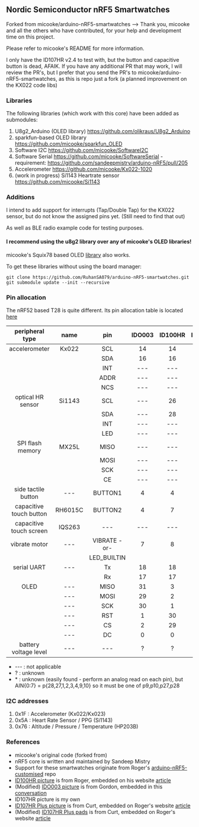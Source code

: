 ## Nordic Semiconductor nRF5 Smartwatches
Forked from micooke/arduino-nRF5-smartwatches --> Thank you, micooke and all the others who have contributed, for your help and development time on this project.

Please refer to micooke's README for more information.

I only have the ID107HR v2.4 to test with, but the button and capacitive button is dead, AFAIK.
If you have any additional PR that may work, I will review the PR's, but I prefer that you send the PR's to micooke/arduino-nRF5-smartwatches, as this is repo just a fork (a planned improvement on the KX022 code libs)

### Libraries
The following libraries (which work with this core) have been added as submodules:
1. U8g2_Arduino (OLED library) https://github.com/olikraus/U8g2_Arduino
2. sparkfun-based OLED library https://github.com/micooke/sparkfun_OLED
3. Software I2C https://github.com/micooke/SoftwareI2C
4. Software Serial https://github.com/micooke/SoftwareSerial - requirement: https://github.com/sandeepmistry/arduino-nRF5/pull/205
5. Accelerometer https://github.com/micooke/Kx022-1020
6. (work in progress) Si1143 Heartrate sensor https://github.com/micooke/Si1143

### Additions
I intend to add support for interrupts (Tap/Double Tap) for the KX022 sensor, but do not know the assigned pins yet. (Still need to find that out)

As well as BLE radio example code for testing purposes. 


#### I recommend using the u8g2 library over any of micooke's OLED libraries!

micooke's Squix78 based OLED [library](https://github.com/micooke/squix78_OLED) also works.

To get these libraries without using the board manager:
```
git clone https://github.com/RuhanSA079/arduino-nRF5-smartwatches.git
git submodule update --init --recursive
```

### Pin allocation

The nRF52 based T28 is quite different. Its pin allocation table is located [here](https://github.com/micooke/micooke.github.io/blob/master/nRF52832_Lemdoie_T28.md)


| peripheral type         | name   | pin          | IDO003 | ID100HR | ID107HR | ID107HR Plus
| :---:                   | :---:  | :---:        | :---:  | :---:   | :---:   | :---:
| accelerometer           | Kx022  | SCL          | 14     | 14      | 14      | 5 
|                         |        | SDA          | 16     | 16      | 16      | 3 
|                         |        | INT          | ---    | ---     | ---     | 6 
|                         |        | ADDR         | ---    | ---     | ---     | 4
|                         |        | NCS          | ---    | ---     | ---     | 7
| optical HR sensor       | Si1143 | SCL          | ---    | 26      | 22      | 18
|                         |        | SDA          | ---    | 28      | 23      | 10
|                         |        | INT          | ---    | ---     | 24      | 8
|                         |        | LED          | ---    | ---     | ---     | 9
| SPI flash memory        | MX25L  | MISO         | ---    | ---     | ---     | 27
|                         |        | MOSI         | ---    | ---     | ---     | 31
|                         |        | SCK          | ---    | ---     | ---     | 30
|                         |        | CE           | ---    | ---     | ---     | 28
| side tactile button     | ---    | BUTTON1      | 4      | 4       | 4       | ---
| capacitive touch button | RH6015C| BUTTON2      | 4      | 7       | 7       | ?
| capacitive touch screen | IQS263 | ---          | ---    | ---     | ---     | ?
| vibrate motor           | ---    | VIBRATE -or- | 7      | 8       | 6       | ?
|                         |        | LED_BUILTIN  |        |         |         |    
| serial UART             | ---    | Tx           | 18     | 18      | 18      | 23
|                         |        | Rx           | 17     | 17      | 17      | 24
| OLED                    | ---    | MISO         | 31     | 3       | 3       | ?
|                         | ---    | MOSI         | 29     | 2       | 2       | ?
|                         | ---    | SCK          | 30     | 1       | 1       | ?
|                         | ---    | RST          | 1      | 30      | 30      | ?
|                         | ---    | CS           | 2      | 29      | 29      | ?
|                         | ---    | DC           | 0      | 0       | 0       | ?
| battery voltage level   | ---    | ---          | ?      | ?       | \*      | ?

* --- : not applicable
*  ?  : unknown
* \*  : unknown (easily found - perform an analog read on each pin), but AIN{0:7} = p{28,27,1,2,3,4,9,10} so it must be one of p9,p10,p27,p28

### I2C addresses
1. 0x1F : Accelerometer (Kx022/Kx023)
2. 0x5A : Heart Rate Sensor / PPG (Si1143)
3. 0x76 : Altitude / Pressure / Temperature (HP203B)

### References
* micooke's original code (forked from)
* nRF5 core is written and maintained by Sandeep Mistry
* Support for these smartwatches originate from Roger's [arduino-nRF5-customised](https://github.com/rogerclarkmelbourne/arduino-nRF5-customised) repo
* [ID100HR picture](http://www.rogerclark.net/wp-content/uploads/2016/09/ID100HR_back_smart_watch-1024x576.jpg) is from Roger, embedded on his website [article](http://www.rogerclark.net/arduino-on-the-id100hr-fitness-tracker/)
* (Modified) [IDO003 picture](https://espruino.microco.sm/api/v1/files/ba591802419c40145d825db2924360eb162cc026.JPG) is from Gordon, embedded in this [conversation](http://forum.espruino.com/conversations/280747/)
* ID107HR picture is my own
* [ID107HR Plus picture](http://www.rogerclark.net/wp-content/uploads/2017/06/id107plus-7-770x1024.jpg) is from Curt, embedded on Roger's website [article](http://www.rogerclark.net/new-nrf52832-based-smart-watch-available/)
* (Modified) [ID107HR Plus pads](http://www.rogerclark.net/wp-content/uploads/2017/06/id107plus-3.jpg) is from Curt, embedded on Roger's website [article](http://www.rogerclark.net/new-nrf52832-based-smart-watch-available/)
